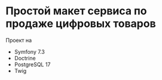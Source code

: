 # Простой макет сервиса по продаже цифровых товаров

Проект на 
- Symfony 7.3
- Doctrine
- PostgreSQL 17
- Twig